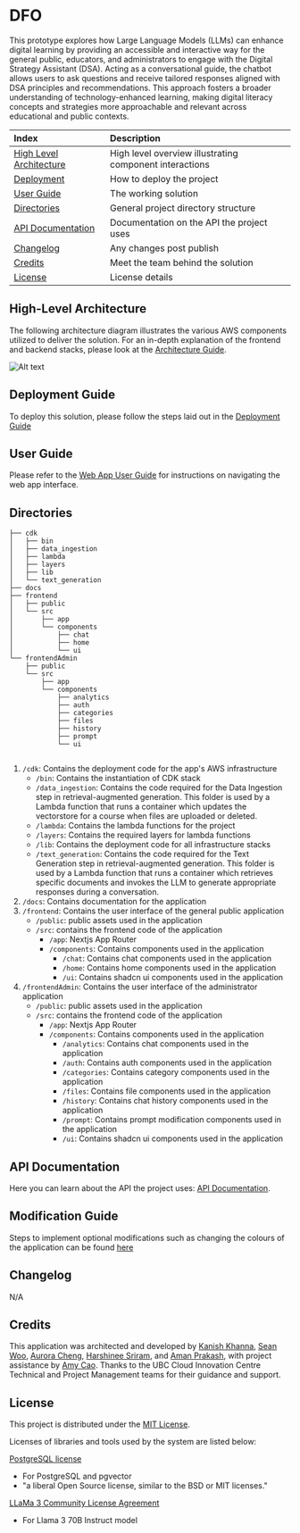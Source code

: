 # DFO

This prototype explores how Large Language Models (LLMs) can enhance digital learning by providing an accessible and interactive way for the general public, educators, and administrators to engage with the Digital Strategy Assistant (DSA). Acting as a conversational guide, the chatbot allows users to ask questions and receive tailored responses aligned with DSA principles and recommendations. This approach fosters a broader understanding of technology-enhanced learning, making digital literacy concepts and strategies more approachable and relevant across educational and public contexts.



| Index                                               | Description                                             |
| :-------------------------------------------------- | :------------------------------------------------------ |
| [High Level Architecture](#high-level-architecture) | High level overview illustrating component interactions |
| [Deployment](#deployment-guide)                     | How to deploy the project                               |
| [User Guide](#user-guide)                           | The working solution                                    |
| [Directories](#directories)                         | General project directory structure                     |
| [API Documentation](#api-documentation)             | Documentation on the API the project uses               |
| [Changelog](#changelog)                             | Any changes post publish                                |
| [Credits](#credits)                                 | Meet the team behind the solution                       |
| [License](#license)                                 | License details                                         |

## High-Level Architecture

The following architecture diagram illustrates the various AWS components utilized to deliver the solution. For an in-depth explanation of the frontend and backend stacks, please look at the [Architecture Guide](docs/architectureDeepDive.md).

![Alt text](docs/images/architecture.png)

## Deployment Guide

To deploy this solution, please follow the steps laid out in the [Deployment Guide](./docs/deploymentGuide.md)

## User Guide

Please refer to the [Web App User Guide](./docs/userGuide.md) for instructions on navigating the web app interface.

## Directories

```
├── cdk
│   ├── bin
│   ├── data_ingestion
│   ├── lambda
│   ├── layers
│   ├── lib
│   └── text_generation
├── docs
├── frontend
│   ├── public
│   └── src
│       ├── app
│       └── components
│           ├── chat
│           ├── home
│           └── ui
└── frontendAdmin
    ├── public
    └── src
        ├── app
        └── components
            ├── analytics
            ├── auth
            ├── categories
            ├── files
            ├── history
            ├── prompt
            └── ui


```

1. `/cdk`: Contains the deployment code for the app's AWS infrastructure
   - `/bin`: Contains the instantiation of CDK stack
   - `/data_ingestion`: Contains the code required for the Data Ingestion step in retrieval-augmented generation. This folder is used by a Lambda function that runs a container which updates the vectorstore for a course when files are uploaded or deleted.
   - `/lambda`: Contains the lambda functions for the project
   - `/layers`: Contains the required layers for lambda functions
   - `/lib`: Contains the deployment code for all infrastructure stacks
   - `/text_generation`: Contains the code required for the Text Generation step in retrieval-augmented generation. This folder is used by a Lambda function that runs a container which retrieves specific documents and invokes the LLM to generate appropriate responses during a conversation.
2. `/docs`: Contains documentation for the application
3. `/frontend`: Contains the user interface of the general public application
   - `/public`: public assets used in the application
   - `/src`: contains the frontend code of the application
     - `/app`: Nextjs App Router
     - `/components`: Contains components used in the application
       - `/chat`: Contains chat components used in the application
       - `/home`: Contains home components used in the application
       - `/ui`: Contains shadcn ui components used in the application
4. `/frontendAdmin`: Contains the user interface of the administrator application
   - `/public`: public assets used in the application
   - `/src`: contains the frontend code of the application
     - `/app`: Nextjs App Router
     - `/components`: Contains components used in the application
       - `/analytics`: Contains chat components used in the application
       - `/auth`: Contains auth components used in the application
       - `/categories`: Contains category components used in the application
       - `/files`: Contains file components used in the application
       - `/history`: Contains chat history components used in the application
       - `/prompt`: Contains prompt modification components used in the application
       - `/ui`: Contains shadcn ui components used in the application

## API Documentation

Here you can learn about the API the project uses: [API Documentation](./docs/api-documentation.pdf).

## Modification Guide

Steps to implement optional modifications such as changing the colours of the application can be found [here](./docs/modificationGuide.md)

## Changelog

N/A

## Credits

This application was architected and developed by [Kanish Khanna](https://www.linkedin.com/in/kanishkhanna/), [Sean Woo](https://www.linkedin.com/in/seanwoo4/), [Aurora Cheng](https://www.linkedin.com/in/aurora-cheng04/), [Harshinee Sriram](https://www.linkedin.com/in/harshineesriram/), and [Aman Prakash](https://www.linkedin.com/in/aman-prakash-aa48b421b/), with project assistance by [Amy Cao](https://www.linkedin.com/in/amy-c-2313121b1/). Thanks to the UBC Cloud Innovation Centre Technical and Project Management teams for their guidance and support.

## License

This project is distributed under the [MIT License](LICENSE).

Licenses of libraries and tools used by the system are listed below:

[PostgreSQL license](https://www.postgresql.org/about/licence/)

- For PostgreSQL and pgvector
- "a liberal Open Source license, similar to the BSD or MIT licenses."

[LLaMa 3 Community License Agreement](https://llama.meta.com/llama3/license/)

- For Llama 3 70B Instruct model
